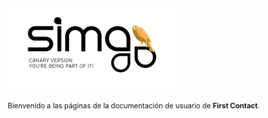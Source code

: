 


![](Images/es-ES_simacanaryversionbn.png)  
---  
  
  
  

Bienvenido a las páginas de la documentación de usuario de **First Contact**.  
